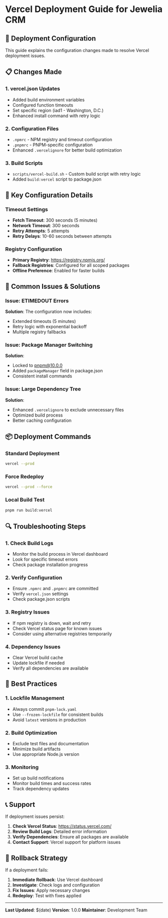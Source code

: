 # Vercel Deployment Guide for Jewelia CRM

## 🚀 Deployment Configuration

This guide explains the configuration changes made to resolve Vercel deployment issues.

## 📋 Changes Made

### 1. **vercel.json Updates**
- Added build environment variables
- Configured function timeouts
- Set specific region (iad1 - Washington, D.C.)
- Enhanced install command with retry logic

### 2. **Configuration Files**
- `.npmrc` - NPM registry and timeout configuration
- `.pnpmrc` - PNPM-specific configuration
- Enhanced `.vercelignore` for better build optimization

### 3. **Build Scripts**
- `scripts/vercel-build.sh` - Custom build script with retry logic
- Added `build:vercel` script to package.json

## 🔧 Key Configuration Details

### Timeout Settings
- **Fetch Timeout**: 300 seconds (5 minutes)
- **Network Timeout**: 300 seconds
- **Retry Attempts**: 5 attempts
- **Retry Delays**: 10-60 seconds between attempts

### Registry Configuration
- **Primary Registry**: https://registry.npmjs.org/
- **Fallback Registries**: Configured for all scoped packages
- **Offline Preference**: Enabled for faster builds

## 🚨 Common Issues & Solutions

### Issue: ETIMEDOUT Errors
**Solution**: The configuration now includes:
- Extended timeouts (5 minutes)
- Retry logic with exponential backoff
- Multiple registry fallbacks

### Issue: Package Manager Switching
**Solution**: 
- Locked to pnpm@10.0.0
- Added `packageManager` field in package.json
- Consistent install commands

### Issue: Large Dependency Tree
**Solution**:
- Enhanced `.vercelignore` to exclude unnecessary files
- Optimized build process
- Better caching configuration

## 📦 Deployment Commands

### Standard Deployment
```bash
vercel --prod
```

### Force Redeploy
```bash
vercel --prod --force
```

### Local Build Test
```bash
pnpm run build:vercel
```

## 🔍 Troubleshooting Steps

### 1. **Check Build Logs**
- Monitor the build process in Vercel dashboard
- Look for specific timeout errors
- Check package installation progress

### 2. **Verify Configuration**
- Ensure `.npmrc` and `.pnpmrc` are committed
- Verify `vercel.json` settings
- Check package.json scripts

### 3. **Registry Issues**
- If npm registry is down, wait and retry
- Check Vercel status page for known issues
- Consider using alternative registries temporarily

### 4. **Dependency Issues**
- Clear Vercel build cache
- Update lockfile if needed
- Verify all dependencies are available

## 🎯 Best Practices

### 1. **Lockfile Management**
- Always commit `pnpm-lock.yaml`
- Use `--frozen-lockfile` for consistent builds
- Avoid `latest` versions in production

### 2. **Build Optimization**
- Exclude test files and documentation
- Minimize build artifacts
- Use appropriate Node.js version

### 3. **Monitoring**
- Set up build notifications
- Monitor build times and success rates
- Track dependency updates

## 📞 Support

If deployment issues persist:

1. **Check Vercel Status**: https://status.vercel.com/
2. **Review Build Logs**: Detailed error information
3. **Verify Dependencies**: Ensure all packages are available
4. **Contact Support**: Vercel support for platform issues

## 🔄 Rollback Strategy

If a deployment fails:

1. **Immediate Rollback**: Use Vercel dashboard
2. **Investigate**: Check logs and configuration
3. **Fix Issues**: Apply necessary changes
4. **Redeploy**: Test with fixes applied

---

**Last Updated**: $(date)
**Version**: 1.0.0
**Maintainer**: Development Team

